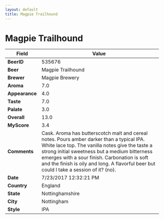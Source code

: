 ```yaml
---
layout: default
title: Magpie Trailhound
---
```


# Magpie Trailhound

| Field         | Value     |
|---------------|-----------|
| **BeerID** | 535676 |
| **Beer** | Magpie Trailhound |
| **Brewer** | Magpie Brewery |
| **Aroma** | 7.0 |
| **Appearance** | 4.0 |
| **Taste** | 7.0 |
| **Palate** | 3.0 |
| **Overall** | 13.0 |
| **MyScore** | 3.4 |
| **Comments** | Cask. Aroma has butterscotch malt and cereal notes. Pours amber darker than a typical IPA. White lace top. The vanilla notes give the taste a strong initial sweetness but a medium bitterness emerges with a sour finish. Carbonation is soft and the finish is oily and long. A flavorful beer but could I take a session of it? &#40;no&#41;. |
| **Date** | 7/23/2017 12:32:21 PM |
| **Country** | England |
| **State** | Nottinghamshire |
| **City** | Nottingham |
| **Style** | IPA |
